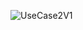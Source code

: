 ![UseCase2V1](https://student.labranet.jamk.fi/~M3268/Ohjelmistosuunnittelu/Projektity%C3%B6/UseCase2V1.PNG)